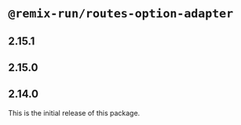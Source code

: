 # `@remix-run/routes-option-adapter`

## 2.15.1

## 2.15.0

## 2.14.0

This is the initial release of this package.
